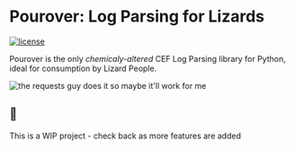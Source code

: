 # Pourover: Log Parsing for Lizards
[![license](https://img.shields.io/badge/license-Apache%202.0-blue.svg)](LICENSE)

Pourover is the only _chemicaly-altered_ CEF Log Parsing library for Python, ideal for consumption by Lizard People.

![the requests guy does it so maybe it'll work for me](https://user-images.githubusercontent.com/4873335/38774515-0f0b5514-4039-11e8-8437-facadd57a85c.jpg)

## :crocodile:

This is a WIP project - check back as more features are added
